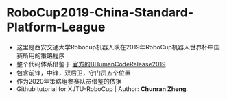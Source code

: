 # RoboCup2019-China-Standard-Platform-League
* 这里是西安交通大学Robocup机器人队在2019年RoboCup机器人世界杯中国赛所用的策略程序
* 整个代码体系借鉴于 [官方的BHumanCodeRelease2019](https://github.com/bhuman/BHumanCodeRelease)
* 包含前锋，中锋，双后卫，守门员五个位置
* 作为2020年策略组参赛队员借鉴的依据
* Github tutorial for XJTU-RoboCup | Author: **Chunran Zheng**.


